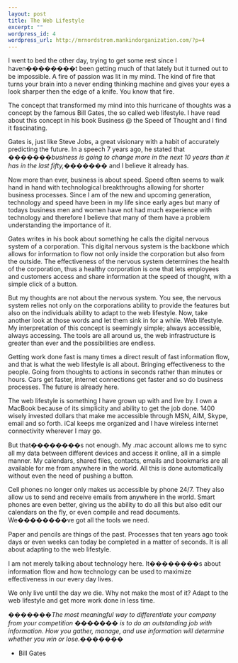 ```yaml
--- 
layout: post
title: The Web Lifestyle
excerpt: ""
wordpress_id: 4
wordpress_url: http://mrnordstrom.mankindorganization.com/?p=4
---
```

I went to bed the other day, trying to get some rest since I haven��������t been getting much of that lately but it turned out to be impossible. A fire of passion was lit in my mind. The kind of fire that turns your brain into a never ending thinking machine and gives your eyes a look sharper then the edge of a knife. You know that fire.

The concept that transformed my mind into this hurricane of thoughts was a concept by the famous Bill Gates, the so called web lifestyle. I have read about this concept in his book Business @ the Speed of Thought and I find it fascinating.

Gates is, just like Steve Jobs, a great visionary with a habit of accurately predicting the future. In a speech 7 years ago, he stated that <em>�������business is going to change more in the next 10 years than it has in the last fifty,�������</em> and I believe it already has.

<!--more-->Now more than ever, business is about speed. Speed often seems to walk hand in hand with technological breakthroughs allowing for shorter business processes. Since I am of the new and upcoming generation, technology and speed have been in my life since early ages but many of todays business men and women have not had  much experience with technology and therefore I believe that many of them have a problem understanding the importance of it.

Gates writes in his book about something he calls the digital nervous system of a corporation. This digital nervous system is the backbone which allows for information to flow not only inside the corporation but also from the outside. The effectiveness of the nervous system determines the health of the corporation, thus a healthy corporation is one that lets employees and customers access and share information at the speed of thought, with a simple click of a button.

But my thoughts are not about the nervous system. You see, the nervous system relies not only on the corporations ability to provide the features but also on the individuals ability to adapt to the web lifestyle. Now, take another look at those words and let them sink in for a while. Web lifestyle. My interpretation of this concept is seemingly simple; always accessible, always accessing. The tools are all around us, the web infrastructure is greater than ever and the possibilities are endless.

Getting work done fast is many times a direct result of fast information flow, and that is what the web lifestyle is all about. Bringing effectiveness to the people. Going from thoughts to actions in seconds rather than minutes or hours. Cars get faster, internet connections get faster and so do business processes. The future is already here.

The web lifestyle is something I have grown up with and live by. I own a MacBook because of its simplicity and ability to get the job done. 1400 wisely invested dollars that make me accessible through MSN, AIM, Skype, email and so forth. iCal keeps me organized and I have wireless internet connectivity wherever I may go.

But that��������s not enough. My .mac account allows me to sync all my data between different devices and access it online, all in a simple manner. My calendars, shared files, contacts, emails and bookmarks are all available for me from anywhere in the world. All this is done automatically without even the need of pushing a button.

Cell phones no longer only makes us accessible by phone 24/7. They also allow us to send and receive emails from anywhere in the world. Smart phones are even better, giving us the ability to do all this but also edit our calendars on the fly, or even compile and read documents. We��������ve got all the tools we need.

Paper and pencils are things of the past. Processes that ten years ago took days or even weeks can today be completed in a matter of seconds. It is all about adapting to the web lifestyle.

I am not merely talking about technology here. It��������s about information flow and how technology can be used to maximize effectiveness in our every day lives.

We only live until the day we die. Why not make the most of it?
Adapt to the web lifestyle and get more work done in less time.

<em>�������The most meaningful way to differentiate your company from your competition ������� is to do an outstanding job with information. How you gather, manage, and use information will determine whether you win or lose.�������</em>
- Bill Gates
